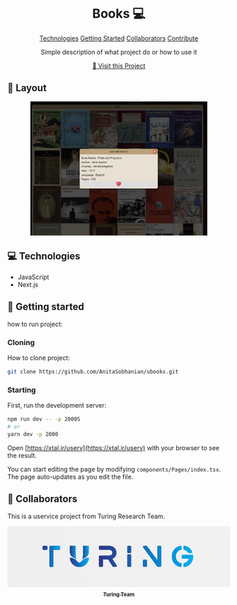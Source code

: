 
<h1 align="center" style="font-weight: bold;">Books 💻</h1>

<p align="center">
<a href="#tech">Technologies</a>
<a href="#started">Getting Started</a>
<a href="#colab">Collaborators</a>
<a href="#contribute">Contribute</a> 
</p>


<p align="center">Simple description of what project do or how to use it</p>


<p align="center">
<a href="https://github.com/AnitaSobhanian/ubooks.git">📱 Visit this Project</a>
</p>

<h2 id="layout">🎨 Layout</h2>

<p align="center">

<img src="https://github.com/AnitaSobhanian/ubooks/blob/master/books.png" alt="BookShop" width="400px">
</p>

<h2 id="technologies">💻 Technologies</h2>

- JavaScript
- Next.js

<h2 id="started">🚀 Getting started</h2>

how to run project:

<h3>Cloning</h3>

How to clone project:

```bash
git clone https://github.com/AnitaSobhanian/ubooks.git
```

<h3>Starting</h3>

First, run the development server:

```bash
npm run dev -- -p 2000S
# or
yarn dev -p 2000
```
Open [https://xtal.ir/userv](https://xtal.ir/userv) with your browser to see the result.

You can start editing the page by modifying `components/Pages/index.tsx`. The page auto-updates as you edit the file.

<h2 id="colab">🤝 Collaborators</h2>

<p>This is a uservice project from Turing Research Team.</p>
<table>
<tr>

<p align="center">
<a href="https://github.com/ArminKardan">
<img src="https://github.com/AnitaSobhanian/ubooks/blob/master/turing.png" alt="Turing Team Profile Picture"/><br>
<sub>
<b>Turing Team</b>
</sub>
</a>
</p>

</tr>
</table>
